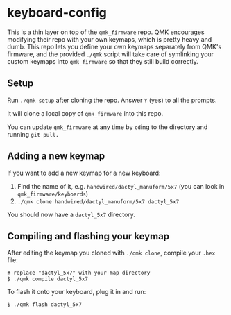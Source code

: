 # keyboard-config

This is a thin layer on top of the `qmk_firmware` repo. QMK encourages modifying their repo with your own keymaps, which is pretty heavy and dumb. This repo lets you define your own keymaps separately from QMK's firmware, and the provided `./qmk` script will take care of symlinking your custom keymaps into `qmk_firmware` so that they still build correctly.

## Setup

Run `./qmk setup` after cloning the repo. Answer `Y` (yes) to all the prompts.

It will clone a local copy of `qmk_firmware` into this repo.

You can update `qmk_firmware` at any time by `cd`ing to the directory and running `git pull.`

## Adding a new keymap

If you want to add a new keymap for a new keyboard:

1. Find the name of it, e.g. `handwired/dactyl_manuform/5x7` (you can look in `qmk_firmware/keyboards`)
2. `./qmk clone handwired/dactyl_manuform/5x7 dactyl_5x7`

You should now have a `dactyl_5x7` directory.

## Compiling and flashing your keymap

After editing the keymap you cloned with `./qmk clone`, compile your `.hex` file:

```
# replace "dactyl_5x7" with your map directory
$ ./qmk compile dactyl_5x7
```

To flash it onto your keyboard, plug it in and run:

```
$ ./qmk flash dactyl_5x7
```
